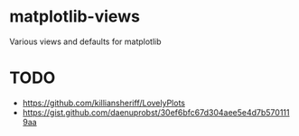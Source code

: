 # matplotlib-views

Various views and defaults for matplotlib


# TODO

 - https://github.com/killiansheriff/LovelyPlots
 - https://gist.github.com/daenuprobst/30ef6bfc67d304aee5e4d7b5701119aa
